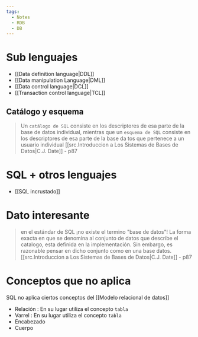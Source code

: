 ```yaml
---
tags:
  - Notes
  - RDB
  - DB
---
```

# Sub lenguajes
- [[Data definition language|DDL]]
- [[Data manipulation Language|DML]]
- [[Data control language|DCL]]
- [[Transaction control language|TCL]]
## Catálogo y esquema
> Un `catálogo de SQL` consiste en los descriptores de esa parte de la base de datos individual, mientras que un `esquema de SQL` consiste en los descriptores de esa parte de la base da tos que pertenece a un usuario individual
> [[src.Introduccion a Los Sistemas de Bases de Datos|C.J. Date]] - p87

# SQL + otros lenguajes
- [[SQL incrustado]]
# Dato interesante
>en el estándar de SQL ¡no existe el termino "base de datos"! La forma exacta en que se denomina al conjunto de datos que describe el catalogo, esta definida en la implementación. Sin embargo, es razonable pensar en dicho conjunto como en una base datos. 
>[[src.Introduccion a Los Sistemas de Bases de Datos|C.J. Date]] - p87

# Conceptos que no aplica
SQL no aplica ciertos conceptos del [[Modelo relacional de datos]]

- Relación : En su lugar utiliza el concepto `tabla`
- Varrel : En su lugar utiliza el concepto `tabla`
- Encabezado
- Cuerpo
